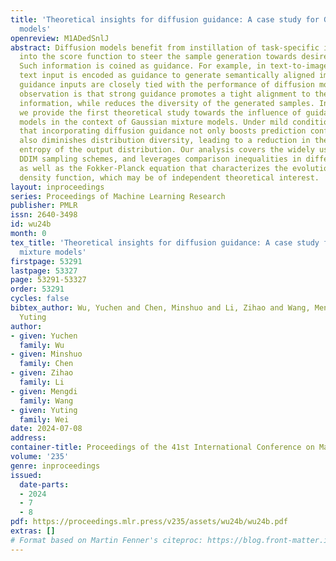 ```yaml
---
title: 'Theoretical insights for diffusion guidance: A case study for Gaussian mixture
  models'
openreview: M1ADedSnlJ
abstract: Diffusion models benefit from instillation of task-specific information
  into the score function to steer the sample generation towards desired properties.
  Such information is coined as guidance. For example, in text-to-image synthesis,
  text input is encoded as guidance to generate semantically aligned images. Proper
  guidance inputs are closely tied with the performance of diffusion models. A common
  observation is that strong guidance promotes a tight alignment to the task-specific
  information, while reduces the diversity of the generated samples. In this paper,
  we provide the first theoretical study towards the influence of guidance on diffusion
  models in the context of Gaussian mixture models. Under mild conditions, we prove
  that incorporating diffusion guidance not only boosts prediction confidence but
  also diminishes distribution diversity, leading to a reduction in the differential
  entropy of the output distribution. Our analysis covers the widely used DDPM and
  DDIM sampling schemes, and leverages comparison inequalities in differential equations
  as well as the Fokker-Planck equation that characterizes the evolution of probability
  density function, which may be of independent theoretical interest.
layout: inproceedings
series: Proceedings of Machine Learning Research
publisher: PMLR
issn: 2640-3498
id: wu24b
month: 0
tex_title: 'Theoretical insights for diffusion guidance: A case study for {G}aussian
  mixture models'
firstpage: 53291
lastpage: 53327
page: 53291-53327
order: 53291
cycles: false
bibtex_author: Wu, Yuchen and Chen, Minshuo and Li, Zihao and Wang, Mengdi and Wei,
  Yuting
author:
- given: Yuchen
  family: Wu
- given: Minshuo
  family: Chen
- given: Zihao
  family: Li
- given: Mengdi
  family: Wang
- given: Yuting
  family: Wei
date: 2024-07-08
address:
container-title: Proceedings of the 41st International Conference on Machine Learning
volume: '235'
genre: inproceedings
issued:
  date-parts:
  - 2024
  - 7
  - 8
pdf: https://proceedings.mlr.press/v235/assets/wu24b/wu24b.pdf
extras: []
# Format based on Martin Fenner's citeproc: https://blog.front-matter.io/posts/citeproc-yaml-for-bibliographies/
---
```

